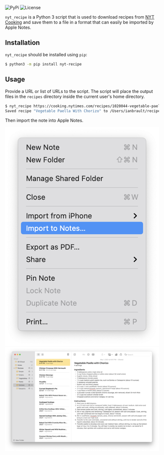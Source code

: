 ![PyPi](https://img.shields.io/pypi/v/nyt_recipe) ![License](https://img.shields.io/pypi/l/MI)

`nyt_recipe` is a Python 3 script that is used to download recipes from
[NYT Cooking](https://cooking.nytimes.com/) and save them to a file in a format
that can easily be imported by Apple Notes.

## Installation

`nyt_recipe` should be installed using `pip`:

```bash
$ python3 -m pip install nyt-recipe
```

## Usage

Provide a URL or list of URLs to the script. The script will place the output
files in the `recipes` directory inside the current user's home directory.

```bash
$ nyt_recipe https://cooking.nytimes.com/recipes/1020044-vegetable-paella-with-chorizo
Saved recipe "Vegetable Paella With Chorizo" to /Users/ianbrault/recipes/vegetable_paella_with_chorizo.html
```

Then import the note into Apple Notes.

![import the recipe](screenshots/import.png) ![example recipe](screenshots/recipe.png)
